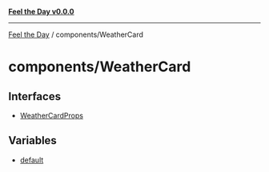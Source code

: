 [**Feel the Day v0.0.0**](../../README.md)

***

[Feel the Day](../../README.md) / components/WeatherCard

# components/WeatherCard

## Interfaces

- [WeatherCardProps](interfaces/WeatherCardProps.md)

## Variables

- [default](variables/default.md)
